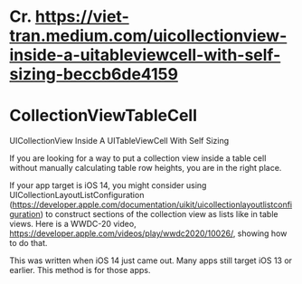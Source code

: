 # Cr. https://viet-tran.medium.com/uicollectionview-inside-a-uitableviewcell-with-self-sizing-beccb6de4159

# CollectionViewTableCell
UICollectionView Inside A UITableViewCell With Self Sizing

If you are looking for a way to put a collection view inside a table cell without manually calculating table row heights, you are in the right place.

If your app target is iOS 14, you might consider using UICollectionLayoutListConfiguration (https://developer.apple.com/documentation/uikit/uicollectionlayoutlistconfiguration) to construct sections of the collection view as lists like in table views. Here is a WWDC-20 video, https://developer.apple.com/videos/play/wwdc2020/10026/, showing how to do that.

This was written when iOS 14 just came out. Many apps still target iOS 13 or earlier. This method is for those apps.
